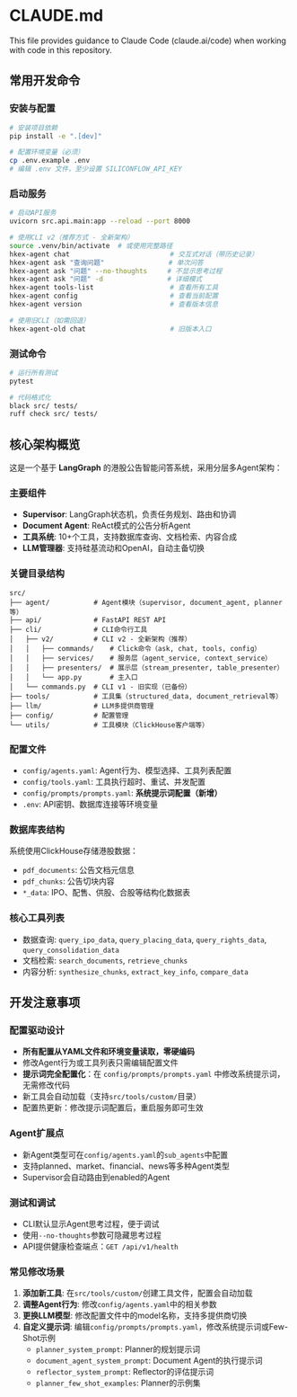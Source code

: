 # CLAUDE.md

This file provides guidance to Claude Code (claude.ai/code) when working with code in this repository.

## 常用开发命令

### 安装与配置

```bash
# 安装项目依赖
pip install -e ".[dev]"

# 配置环境变量（必须）
cp .env.example .env
# 编辑 .env 文件，至少设置 SILICONFLOW_API_KEY
```

### 启动服务

```bash
# 启动API服务
uvicorn src.api.main:app --reload --port 8000

# 使用CLI v2（推荐方式 - 全新架构）
source .venv/bin/activate  # 或使用完整路径
hkex-agent chat                         # 交互式对话（带历史记录）
hkex-agent ask "查询问题"                # 单次问答
hkex-agent ask "问题" --no-thoughts     # 不显示思考过程
hkex-agent ask "问题" -d                # 详细模式
hkex-agent tools-list                   # 查看所有工具
hkex-agent config                       # 查看当前配置
hkex-agent version                      # 查看版本信息

# 使用旧CLI（如需回退）
hkex-agent-old chat                     # 旧版本入口
```

### 测试命令

```bash
# 运行所有测试
pytest

# 代码格式化
black src/ tests/
ruff check src/ tests/
```

## 核心架构概览

这是一个基于 **LangGraph** 的港股公告智能问答系统，采用分层多Agent架构：

### 主要组件

- **Supervisor**: LangGraph状态机，负责任务规划、路由和协调
- **Document Agent**: ReAct模式的公告分析Agent
- **工具系统**: 10+个工具，支持数据库查询、文档检索、内容合成
- **LLM管理器**: 支持硅基流动和OpenAI，自动主备切换

### 关键目录结构

```
src/
├── agent/           # Agent模块（supervisor, document_agent, planner等）
├── api/             # FastAPI REST API
├── cli/             # CLI命令行工具
│   ├── v2/          # CLI v2 - 全新架构（推荐）
│   │   ├── commands/    # Click命令（ask, chat, tools, config）
│   │   ├── services/    # 服务层（agent_service, context_service）
│   │   ├── presenters/  # 展示层（stream_presenter, table_presenter）
│   │   └── app.py       # 主入口
│   └── commands.py  # CLI v1 - 旧实现（已备份）
├── tools/           # 工具集（structured_data, document_retrieval等）
├── llm/             # LLM多提供商管理
├── config/          # 配置管理
└── utils/           # 工具模块（ClickHouse客户端等）
```

### 配置文件

- `config/agents.yaml`: Agent行为、模型选择、工具列表配置
- `config/tools.yaml`: 工具执行超时、重试、并发配置
- `config/prompts/prompts.yaml`: **系统提示词配置（新增）**
- `.env`: API密钥、数据库连接等环境变量

### 数据库表结构

系统使用ClickHouse存储港股数据：

- `pdf_documents`: 公告文档元信息
- `pdf_chunks`: 公告切块内容
- `*_data`: IPO、配售、供股、合股等结构化数据表

### 核心工具列表

- 数据查询: `query_ipo_data`, `query_placing_data`, `query_rights_data`, `query_consolidation_data`
- 文档检索: `search_documents`, `retrieve_chunks`
- 内容分析: `synthesize_chunks`, `extract_key_info`, `compare_data`

## 开发注意事项

### 配置驱动设计

- **所有配置从YAML文件和环境变量读取，零硬编码**
- 修改Agent行为或工具列表只需编辑配置文件
- **提示词完全配置化**：在 `config/prompts/prompts.yaml` 中修改系统提示词，无需修改代码
- 新工具会自动加载（支持`src/tools/custom/`目录）
- 配置热更新：修改提示词配置后，重启服务即可生效

### Agent扩展点

- 新Agent类型可在`config/agents.yaml`的`sub_agents`中配置
- 支持planned、market、financial、news等多种Agent类型
- Supervisor会自动路由到enabled的Agent

### 测试和调试

- CLI默认显示Agent思考过程，便于调试
- 使用`--no-thoughts`参数可隐藏思考过程
- API提供健康检查端点：`GET /api/v1/health`

### 常见修改场景

1. **添加新工具**: 在`src/tools/custom/`创建工具文件，配置会自动加载
2. **调整Agent行为**: 修改`config/agents.yaml`中的相关参数
3. **更换LLM模型**: 修改配置文件中的model名称，支持多提供商切换
4. **自定义提示词**: 编辑`config/prompts/prompts.yaml`，修改系统提示词或Few-Shot示例
   - `planner_system_prompt`: Planner的规划提示词
   - `document_agent_system_prompt`: Document Agent的执行提示词
   - `reflector_system_prompt`: Reflector的评估提示词
   - `planner_few_shot_examples`: Planner的示例集